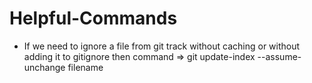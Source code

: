 # Helpful-Commands
- If we need to ignore a file from git track without caching or without adding it to gitignore then command =>
   git update-index --assume-unchange filename
